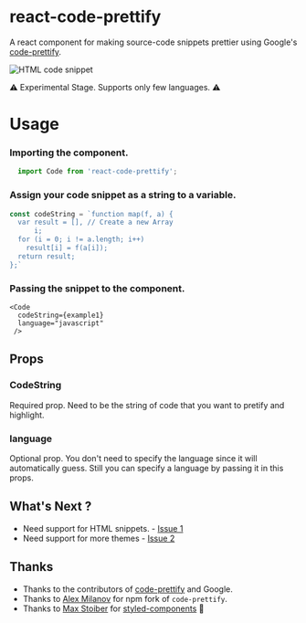 # react-code-prettify
A react component for making source-code snippets prettier using Google's [code-prettify](https://github.com/google/code-prettify).

![HTML code snippet](https://preview.ibb.co/bvEiLk/Screen_Shot_2017_05_03_at_5_30_22_PM.png)

:warning:  Experimental Stage. Supports only few languages. :warning:

# Usage

### Importing the component.
```javascript
  import Code from 'react-code-prettify';
```

### Assign your code snippet as a string to a variable.
```javascript
const codeString = `function map(f, a) {
  var result = [], // Create a new Array
      i;
  for (i = 0; i != a.length; i++)
    result[i] = f(a[i]);
  return result;
};`
```

### Passing the snippet to the component.
```
<Code
  codeString={example1} 
  language="javascript" 
 />
```

## Props

### CodeString
 Required prop. Need to be the string of code that you want to pretify and highlight.
 
### language
  Optional prop. You don't need to specify the language since it will automatically guess. Still you can specify a language by 
  passing it in this props.

## What's Next ?
* Need support for HTML snippets. - [Issue 1](https://github.com/ateev/react-code-prettify/issues/1)
* Need support for more themes - [Issue 2](https://github.com/ateev/react-code-prettify/issues/2)


## Thanks

* Thanks to the contributors of [code-prettify](https://github.com/google/code-prettify) and Google.
* Thanks to [Alex Milanov](https://github.com/alex-milanov) for npm fork of `code-prettify`.
* Thanks to [Max Stoiber](https://github.com/mxstbr) for [styled-components](https://github.com/styled-components/styled-components) :nail_care:
